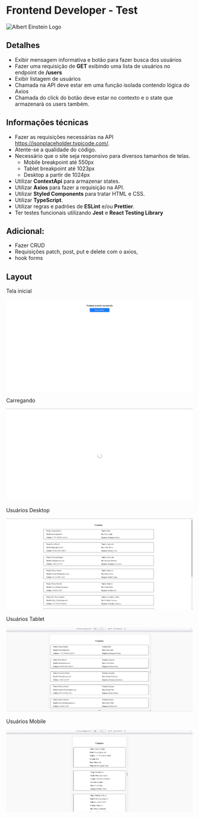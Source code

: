 # Frontend Developer - Test
![Albert Einstein Logo](https://cockpit-asset.s3.amazonaws.com/images/logo_ae_branco.svg)

## Detalhes ##
- Exibir mensagem informativa e botão para fazer busca dos usuários
- Fazer uma requisição de **GET** exibindo uma lista de usuários no endpoint de **/users**
- Exibir listagem de usuários
- Chamada na API deve estar em uma função isolada contendo lógica do Axios
- Chamada do click do botão deve estar no contexto e o state que armazenará os users também.

## Informações técnicas ##
- Fazer as requisições necessárias na API https://jsonplaceholder.typicode.com/.
- Atente-se a qualidade do código.
- Necessário que o site seja responsivo para diversos tamanhos de telas.
  - Mobile breakpoint até 550px
  - Tablet breakpoint até 1023px
  - Desktop a partir de 1024px
- Utilizar **ContextApi** para armazenar states.
- Utilizar **Axios** para fazer a requisição na API.
- Utilizar **Styled Components** para tratar HTML e CSS.
- Utilizar **TypeScript**.
- Utilizar regras e padrões de **ESLint** e/ou **Prettier**.
- Ter testes funcionais utilizando **Jest** e **React Testing Library**

## Adicional: ##
- Fazer CRUD
- Requisições patch, post, put e delete com o axios,
- hook forms

## Layout ##
Tela inicial

![layout 1](images/layout_1.jpg)

Carregando

![layout 2](images/layout_2.jpg)

Usuários Desktop

![layout 3](images/layout_3.jpg)

Usuários Tablet

![layout 4](images/layout_4.jpg)

Usuários Mobile

![layout 5](images/layout_5.jpg)
